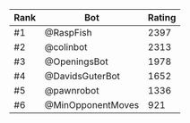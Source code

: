 Rank|Bot|Rating
---|---|---
#1|@RaspFish|2397
#2|@colinbot|2313
#3|@OpeningsBot|1978
#4|@DavidsGuterBot|1652
#5|@pawnrobot|1336
#6|@MinOpponentMoves|921
